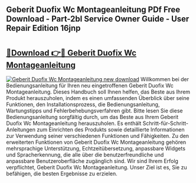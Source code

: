 ## Geberit Duofix Wc Montageanleitung PDf Free Download - Part-2bl Service Owner Guide - User Repair Edition 16jnp

# <h2><a href="http://df8izo8.blite.top/?on=Geberit+Duofix+Wc+Montageanleitung">🔗Download 👉🔴 Geberit Duofix Wc Montageanleitung</a></h2>

[![Geberit Duofix Wc Montageanleitung new download](https://i.imgur.com/lujVjoI.png)](http://df8izo8.blite.top/?on=Geberit+Duofix+Wc+Montageanleitung)
Willkommen bei der Bedienungsanleitung für Ihren neu eingetroffenen Geberit Duofix Wc Montageanleitung. Dieses Handbuch soll Ihnen helfen, das Beste aus Ihrem Produkt herauszuholen, indem es einen umfassenden Überblick über seine Funktionen, den Installationsprozess, die Bedienungsanleitung, Wartungstipps und Fehlerbehebungsverfahren gibt. Bitte lesen Sie diese Bedienungsanleitung sorgfältig durch, um das Beste aus Ihrem Geberit Duofix Wc Montageanleitung herauszuholen. Es enthält Schritt-für-Schritt-Anleitungen zum Einrichten des Produkts sowie detaillierte Informationen zur Verwendung seiner verschiedenen Funktionen und Fähigkeiten. Zu den erweiterten Funktionen von Geberit Duofix Wc Montageanleitung gehören mehrsprachige Unterstützung, Echtzeitübersetzung, anpassbare Widgets und Spracherkennung, die alle über die benutzerfreundliche und anpassbare Benutzeroberfläche zugänglich sind. Wir sind Ihrem Erfolg verpflichtet, Geberit Duofix Wc Montageanleitung. Unser Ziel ist es, Sie zu befähigen, die besten Ergebnisse zu erzielen.
